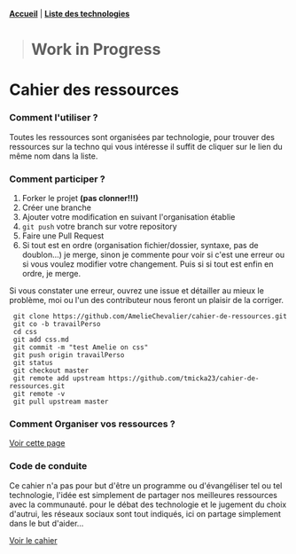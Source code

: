 **[Accueil](README.md)** | **[Liste des technologies](/cahier.md)**
> # Work in Progress

# Cahier des ressources

### Comment l'utiliser ?
Toutes les ressources sont organisées par technologie, pour trouver des ressources sur la techno qui vous intéresse il suffit de cliquer sur le lien du même nom dans la liste.


### Comment participer ?
1. Forker le projet **(pas clonner!!!)**
2. Créer une branche
3. Ajouter votre modification en suivant l'organisation établie
4. `git push` votre branch sur votre repository
5. Faire une Pull Request
6. Si tout est en ordre (organisation fichier/dossier, syntaxe, pas de doublon...) je merge, sinon je commente pour voir si c'est une erreur ou si vous voulez modifier votre changement. Puis si si tout est enfin en ordre, je merge.  

Si vous constater une erreur, ouvrez une issue et détailler au mieux le problème, moi ou l'un des contributeur nous feront un plaisir de la corriger.

```
 git clone https://github.com/AmelieChevalier/cahier-de-ressources.git
 git co -b travailPerso
 cd css
 git add css.md
 git commit -m "test Amelie on css"
 git push origin travailPerso
 git status
 git checkout master
 git remote add upstream https://github.com/tmicka23/cahier-de-ressources.git
 git remote -v
 git pull upstream master
```

### Comment Organiser vos ressources ?
[Voir cette page](wip.md)

### Code de conduite
Ce cahier n'a pas pour but d'être un programme ou d'évangéliser tel ou tel technologie, l'idée est simplement de partager nos meilleures ressources avec la communauté. pour le débat des technologie et le jugement du choix d'autrui, les réseaux sociaux sont tout indiqués, ici on partage simplement dans le but d'aider...

[Voir le cahier](cahier.md)
